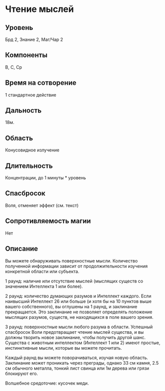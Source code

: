 # Чтение мыслей

## Уровень
Брд 2, Знание 2, Маг/Чар 2
## Компоненты
В, С, Ср
## Время на сотворение
1 стандартное действие
## Дальность
18м.
## Область
Конусовидное излучение
## Длительность
Концентрации, до 1 минуты * уровень
## Спасбросок
Воля, отменяет эффект (см. текст)
## Сопротивляемость магии
Нет
## Описание
Вы можете обнаруживать поверхностные мысли. Количество полученной информации зависит от продолжительности изучения конкретной области или субъекта.

1 раунд: наличие или отсутствие мыслей (мыслящих существ со значением Интеллекта 1 или более).

2 раунд: количество думающих разумов и Интеллект каждого. Если наивысший Интеллект 26 или больше (и хотя бы на 10 пунктов выше вашего собственного), вы оглушены на 1 раунд, и заклинание прекращается. Это заклинание не позволяет определять положение мыслящих разумов, существ, не находящихся в поле вашего зрения.

3 раунд: поверхностные мысли любого разума в области. Успешный спасбросок Воли предотвращает чтение мыслей существа, и вы должны творить новое заклинание, чтобы получить другой шанс. Существа с животным интеллектом (Интеллект 1 или 2) имеют простые, инстинктивные мысли, которые вы можете прочитать.

Каждый раунд вы можете поворачиваться, изучая новую область. Заклинание может проникать через преграды, однако 33 см камня, 2.5 см обычного металла, тонкий лист свинца или 1м дерева или грязи блокируют его.

Волшебное средоточие: кусочек меди.